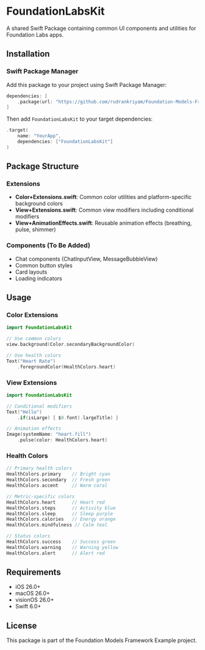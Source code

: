 # FoundationLabsKit

A shared Swift Package containing common UI components and utilities for Foundation Labs apps.

## Installation

### Swift Package Manager

Add this package to your project using Swift Package Manager:

```swift
dependencies: [
    .package(url: "https://github.com/rudrankriyam/Foundation-Models-Framework-Example.git", from: "1.0.0")
]
```

Then add `FoundationLabsKit` to your target dependencies:

```swift
.target(
    name: "YourApp",
    dependencies: ["FoundationLabsKit"]
)
```

## Package Structure

### Extensions
- **Color+Extensions.swift**: Common color utilities and platform-specific background colors
- **View+Extensions.swift**: Common view modifiers including conditional modifiers
- **View+AnimationEffects.swift**: Reusable animation effects (breathing, pulse, shimmer)

### Components (To Be Added)
- Chat components (ChatInputView, MessageBubbleView)
- Common button styles
- Card layouts
- Loading indicators

## Usage

### Color Extensions
```swift
import FoundationLabsKit

// Use common colors
view.background(Color.secondaryBackgroundColor)

// Use health colors
Text("Heart Rate")
    .foregroundColor(HealthColors.heart)
```

### View Extensions
```swift
import FoundationLabsKit

// Conditional modifiers
Text("Hello")
    .if(isLarge) { $0.font(.largeTitle) }

// Animation effects
Image(systemName: "heart.fill")
    .pulse(color: HealthColors.heart)
```

### Health Colors
```swift
// Primary health colors
HealthColors.primary    // Bright cyan
HealthColors.secondary  // Fresh green
HealthColors.accent     // Warm coral

// Metric-specific colors
HealthColors.heart      // Heart red
HealthColors.steps      // Activity blue
HealthColors.sleep      // Sleep purple
HealthColors.calories   // Energy orange
HealthColors.mindfulness // Calm teal

// Status colors
HealthColors.success    // Success green
HealthColors.warning    // Warning yellow
HealthColors.alert      // Alert red
```

## Requirements

- iOS 26.0+
- macOS 26.0+
- visionOS 26.0+
- Swift 6.0+

## License

This package is part of the Foundation Models Framework Example project.